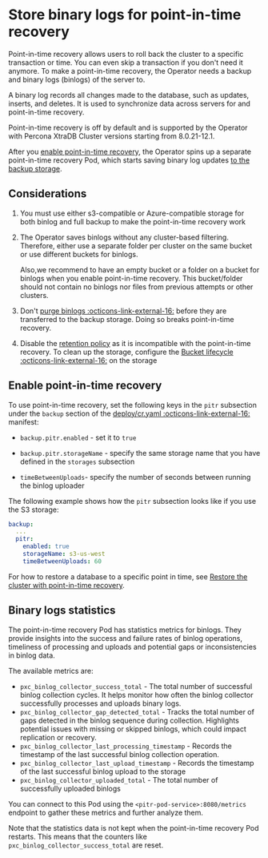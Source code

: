 # Store binary logs for point-in-time recovery

Point-in-time recovery allows users to roll back the cluster to a
specific transaction or time. You can even skip a transaction if you don't need it anymore. To make a point-in-time recovery, the Operator needs a backup and binary logs (binlogs) of the server to. 

A binary log records all changes made to the database, such as updates, inserts, and deletes. It is used to synchronize data across servers for and point-in-time recovery. 

Point-in-time recovery is off by
default and is supported by the Operator with Percona XtraDB Cluster
versions starting from 8.0.21-12.1.

After you [enable point-in-time recovery](#enable-point-in-time-recovery), the Operator spins up a separate point-in-time recovery Pod, which starts saving binary log updates
[to the backup storage](backups-storage.md). 


## Considerations

1. You must use either s3-compatible or Azure-compatible storage for both binlog and full backup to make the point-in-time recovery work
2. The Operator saves binlogs without any
    cluster-based filtering. Therefore, either use a separate folder per cluster on the same bucket or use different buckets for binlogs. 

    Also,we recommend to have an empty bucket or a folder on a bucket for binlogs when you enable point-in-time recovery. This bucket/folder should not contain no binlogs nor files from previous attempts or other clusters. 

3. Don't [purge binlogs :octicons-link-external-16:](https://dev.mysql.com/doc/refman/8.0/en/purge-binary-logs.html) before they are transferred to the backup storage. Doing so breaks point-in-time recovery.

4. Disable the [retention policy](operator.md#backupschedulekeep) as it is incompatible with the point-in-time recovery. To clean up the storage, configure the [Bucket lifecycle :octicons-link-external-16:](https://docs.aws.amazon.com/AmazonS3/latest/userguide/how-to-set-lifecycle-configuration-intro.html) on the storage

## Enable point-in-time recovery

To use point-in-time recovery, set the following keys in the `pitr` subsection
under the `backup` section of the [deploy/cr.yaml :octicons-link-external-16:](https://github.com/percona/percona-xtradb-cluster-operator/blob/main/deploy/cr.yaml) manifest:

* `backup.pitr.enabled` - set it to `true`

* `backup.pitr.storageName` - specify the same storage name that you have defined in the `storages` subsection

* `timeBetweenUploads`- specify the number of seconds between running the
    binlog uploader

The following example shows how the `pitr` subsection looks like if you use the S3 storage:

```yaml
backup:
  ...
  pitr:
    enabled: true
    storageName: s3-us-west
    timeBetweenUploads: 60
```

For how to restore a database to a specific point in time, see [Restore the cluster with point-in-time recovery](backups-restore.md#restore-with-point-in-time-recovery).

## Binary logs statistics

The point-in-time recovery Pod has statistics metrics for binlogs. They provide insights into the success and failure rates of binlog operations, timeliness of processing and uploads and potential gaps or inconsistencies in binlog data.

The available metrics are:

* `pxc_binlog_collector_success_total` - The total number of successful binlog collection cycles. It helps monitor how often the binlog collector successfully processes and uploads binary logs.
* `pxc_binlog_collector_gap_detected_total` - Tracks the total number of gaps detected in the binlog sequence during collection. Highlights potential issues with missing or skipped binlogs, which could impact replication or recovery.
* `pxc_binlog_collector_last_processing_timestamp` - Records the timestamp of the last successful binlog collection operation.
* `pxc_binlog_collector_last_upload_timestamp` - Records the timestamp of the last successful binlog upload to the storage
* `pxc_binlog_collector_uploaded_total` - The total number of successfully uploaded binlogs

You can connect to this Pod using the `<pitr-pod-service>:8080/metrics` endpoint to gather these metrics and further analyze them.

Note that the statistics data is not kept when the point-in-time recovery Pod restarts. This means that the counters like `pxc_binlog_collector_success_total` are reset.